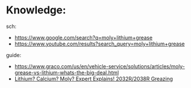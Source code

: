 # Knowledge:
sch:
- https://www.google.com/search?q=moly+lithium+grease
- https://www.youtube.com/results?search_query=moly+lithium+grease

guide:
- https://www.graco.com/us/en/vehicle-service/solutions/articles/moly-grease-vs-lithium-whats-the-big-deal.html
- [Lithium? Calcium? Moly? Expert Explains! 2032R/2038R Greazing](https://youtu.be/2Y8DfLitRzM)
